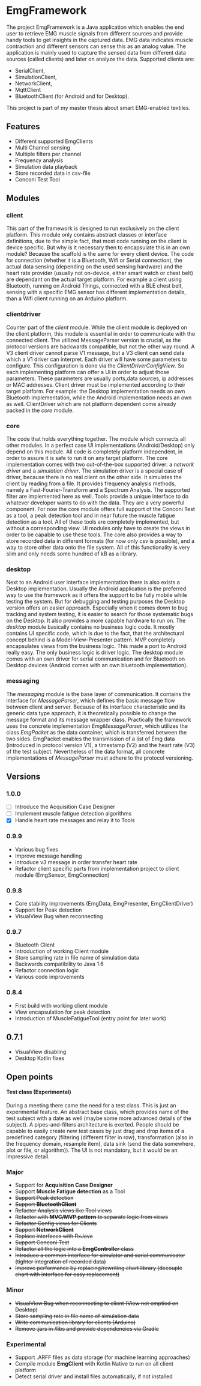 # EmgFramework
The project EmgFramework is a Java application which enables the end user to retrieve EMG muscle signals from different sources
and provide handy tools to get insights in the captured data. EMG data indicates muscle contraction and different
sensors can sense this as an analog value. The application is mainly used to capture the sensed data from different
data sources (called clients) and later on analyze the data.
Supported clients are:
* SerialClient,
* SimulationClient,
* NetworkClient,
* MqttClient
* BluetoothClient (for Android and for Desktop).

This project is part of my master thesis about smart EMG-enabled textiles. 

## Features

* Different supported EmgClients
* Multi Channel sensing
* Multiple filters per channel
* Frequency analysis
* Simulation data playback
* Store recorded data in csv-file
* Conconi Test Tool

## Modules

### client
This part of the framework is designed to run exclusively on the client platform. This module
only contains abstract classes or interface definitions, due to the simple fact, that most 
code running on the client is device specific. But why is it necessary then to encapsulate
this in an own module? Because the scaffold is the same for every client device. The code
for connection (whether it is a Bluetooth, Wifi or Serial connection), the actual 
data sensing (depending on the used sensing hardware) and the heart rate provider (usually
not on-device, either smart watch or chest belt) are dependant on the actual target platform.
For example a client using Bluetooth, running on Android Things, connected with a BLE chest
belt, sensing with a specific EMG sensor has different implementation details, than a Wifi
client running on an Arduino platform.

### clientdriver
Counter part of the *client* module. While the client module is deployed on the client platform,
this module is essential in order to communicate with the connected client. The utilized
MessageParser version is crucial, as the protocol versions are backwards compatible, but not the
other way round. A V3 client driver cannot parse V1 message, but a V3 client can send data which
a V1 driver can interpret. Each driver will have some parameters to configure. This configuration
is done via the *ClientDriverConfigView*. So each implementing platform can offer a UI in order
to adjust those parameters. These parameters are usually ports,data sources, ip addresses
or MAC addresses. Client driver must be implemented according to their target platform. 
For example: the Desktop implementation needs an own Bluetooth implementation, while the Android
implementation needs an own as well. ClientDriver which are not platform dependent come already
packed in the *core* module.

### core
The code that holds everything together. The module which connects all other modules. In a perfect
case UI implementations (Android/Desktop) only depend on this module. All code is completely
platform independent, in order to assure it is safe to run it on any target platform. The core
implementation comes with two out-of-the-box supported driver: a *network driver* and a 
*simulation driver*. The simulation driver is a special case of driver, because there is no real
client on the other side. It simulates the client by reading from a file. It provides frequency
analysis methods, namely a Fast-Fourier-Transform and a Spectrum Analysis. The supported filter
are implemented here as well. Tools provide a unique interface to do whatever developer wants
to do with the data. They are a very powerful component. For now the core module offers full
support of the Conconi Test as a tool, a peak detection tool and in near future the muscle fatigue
detection as a tool. All of these tools are completely implemented, but without a corresponding
view. UI modules only have to create the views in order to be capable to use these tools. The
core also provides a way to store recorded data in different formats (for now only csv is possible),
and a way to store other data onto the file system. All of this functionality is very slim and
only needs some hundred of kB as a library.

### desktop
Next to an Android user interface implementation there is also exists a 
Desktop implementation. Usually the Android application is the preferred way to use
the framework as it offers the support to be fully mobile while testing the system. 
But for debugging and testing purposes the Desktop version offers an easier approach.
Especially when it comes down to bug tracking and system testing, it is easier to search
for those systematic bugs on the Desktop. It also provides a more capable hardware to run on.
The *desktop* module basically contains no business logic code. It mostly contains UI specific
code, which is due to the fact, that the architectural concept behind is a Model-View-Presenter
pattern. MVP completely encapsulates views from the business logic. This made a port to Android
really easy. The only business logic is driver logic. The desktop module comes with an own
driver for serial communication and for Bluetooth on Desktop devices (Android comes with an own
bluetooth implementation).

### messaging
The *messaging* module is the base layer of communication. It contains the interface
for *MessageParser*, which defines the basic message flow between client and server. 
Because of its interface characteristic and its generic data type approach, it is 
theoretically possible to change the message format and its message wrapper class.
Practically the framework uses the concrete implementation *EmgMessageParser*, which
utilizes the class *EmgPacket* as the data container, which is transferred between the 
two sides. EmgPacket enables the transmission of a list of Emg data (introduced in protocol
version V1), a timestamp (V2) and the heart rate (V3) of the test subject. Nevertheless of the
data format, all concrete implementations of *MessageParser* must adhere to the protocol
versioning.

## Versions

### 1.0.0 
- [ ] Introduce the Acquisition Case Designer
- [ ] Implement muscle fatigue detection algorithms
- [x] Handle heart rate messages and relay it to Tools

### 0.9.9
* Various bug fixes
* Improve message handling
* introduce v3 message in order transfer heart rate
* Refactor client specific parts from implementation project to client module (EmgSensor, EmgConnection)
 
### 0.9.8
* Core stability improvements (EmgData, EmgPresenter, EmgClientDriver)
* Support for Peak detection
* VisualView Bug when reconnecting

### 0.9.7
* Bluetooth Client
* Introduction of working Client module
* Store sampling rate in file name of simulation data
* Backwards compatibility to Java 1.6
* Refactor connection logic
* Various code improvements

### 0.8.4
* First build with working client module
* View encapsulation for peak detection
* Introduction of MuscleFatigueTool (entry point for later work)

## 0.7.1
* VisualView disabling
* Desktop Kotlin fixes

## Open points

#### Test class (Experimental)
During a meeting there came the need for a test class. This is just an experimental feature.
An abstract base class, which provides name of the test subject with a date as well (maybe
some more advanced details of the subject). A pipes-and-filters architecture is exerted.
People should be capable to easily create new test cases by just drag and drop items of a 
predefined category (filtering (different filter in row), transformation (also in the 
frequency domain, resample item), data sink (send the data somewhere, 
plot or file, or algorithm)).
The UI is not mandatory, but it would be an impressive detail.

### Major
* Support for **Acquisition Case Designer**
* Support **Muscle Fatigue detection** as a Tool
* ~~Support Peak detection~~
* ~~Support **BluetoothClient**~~
* ~~Refactor Analysis views like Tool views~~
* ~~Refactor with **MVC/MVP pattern** to separate logic from views~~
* ~~Refactor Config views for Clients~~
* ~~Support **NetworkClient**~~
* ~~Replace interfaces with RxJava~~
* ~~Support Conconi Test~~
* ~~Refactor all the logic into a **EmgController** class~~
* ~~Introduce a common interface for simulator and serial communicator (tighter integration of recorded data)~~
* ~~Improve performance by replacing/rewriting chart library (decouple chart with interface for easy replacement)~~

### Minor
* ~~VisualView Bug when reconnecting to client (View not emptied on Desktop)~~
* ~~Store sampling rate in file name of simulation data~~
* ~~Write communication library for clients (Arduino)~~
* ~~Remove .jars in /libs and provide dependencies via Gradle~~

### Experimental
* Support .ARFF files as data storage (for machine learning approaches)
* Compile module **EmgClient** with Kotlin Native to run on all client platform
* Detect serial driver and install files automatically, if not installed
